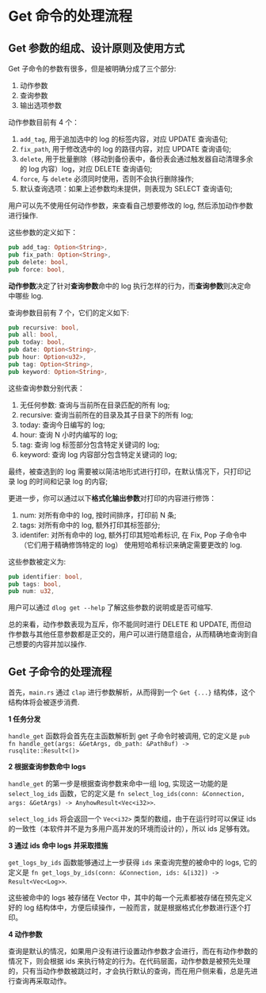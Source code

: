# Get 命令的处理流程

## Get 参数的组成、设计原则及使用方式

Get 子命令的参数有很多，但是被明确分成了三个部分:
1. 动作参数
2. 查询参数
3. 输出选项参数

动作参数目前有 4 个：
1. `add_tag`, 用于追加选中的 log 的标签内容，对应 UPDATE 查询语句;
2. `fix_path`, 用于修改选中的 log 的路径内容，对应 UPDATE 查询语句;
3. `delete`, 用于批量删除（移动到备份表中，备份表会通过触发器自动清理多余的 log 内容）log，对应 DELETE 查询语句;
4. `force`, 与 `delete` 必须同时使用，否则不会执行删除操作;
5. 默认查询选项：如果上述参数均未提供，则表现为 SELECT 查询语句;

用户可以先不使用任何动作参数，来查看自己想要修改的 log, 然后添加动作参数进行操作.

这些参数的定义如下：
```rust
pub add_tag: Option<String>,
pub fix_path: Option<String>,
pub delete: bool,
pub force: bool,
```

**动作参数**决定了针对**查询参数**命中的 log 执行怎样的行为，而**查询参数**则决定命中哪些 log.

查询参数目前有 7 个，它们的定义如下: 

```rust
pub recursive: bool,
pub all: bool,
pub today: bool,
pub date: Option<String>,
pub hour: Option<u32>,
pub tag: Option<String>,
pub keyword: Option<String>,
```

这些查询参数分别代表：
1. 无任何参数: 查询与当前所在目录匹配的所有 log;
2. recursive: 查询当前所在的目录及其子目录下的所有 log;
3. today: 查询今日编写的 log;
4. hour: 查询 N 小时内编写的 log;
5. tag: 查询 log 标签部分包含特定关键词的 log;
6. keyword: 查询 log 内容部分包含特定关键词的 log;


最终，被查选到的 log 需要被以简洁地形式进行打印，在默认情况下，只打印记录 log 的时间和记录 log 的内容;

更进一步，你可以通过以下**格式化输出参数**对打印的内容进行修饰：
1. num: 对所有命中的 log, 按时间排序，打印前 N 条;
2. tags: 对所有命中的 log, 额外打印其标签部分;
3. identifer: 对所有命中的 log, 额外打印其短哈希标识, 在 Fix, Pop 子命令中（它们用于精确修饰特定的 log） 使用短哈希标识来确定需要更改的 log.

这些参数被定义为:

```rust
pub identifier: bool,
pub tags: bool,
pub num: u32,
```
用户可以通过 `dlog get --help` 了解这些参数的说明或是否可缩写.

总的来看，动作参数表现为互斥，你不能同时进行 DELETE 和 UPDATE, 而但动作参数与其他任意参数都是正交的，用户可以进行随意组合，从而精确地查询到自己想要的内容并加以操作.

## Get 子命令的处理流程

首先，`main.rs` 通过 `clap` 进行参数解析，从而得到一个 `Get {...}` 结构体，这个结构体将会被逐步消费.

**1 任务分发**

`handle_get` 函数将会首先在主函数解析到 get 子命令时被调用, 它的定义是 `pub fn handle_get(args: &GetArgs, db_path: &PathBuf) -> rusqlite::Result<()>`

**2 根据查询参数命中 logs**

`handle_get` 的第一步是根据查询参数来命中一组 log, 实现这一功能的是 `select_log_ids` 函数，它的定义是 `fn select_log_ids(conn: &Connection, args: &GetArgs) -> AnyhowResult<Vec<i32>>`.

`select_log_ids` 将会返回一个 `Vec<i32>` 类型的数组，由于在运行时可以保证 ids 的一致性（本软件并不是为多用户高并发的环境而设计的），所以 ids 足够有效。

**3 通过 ids 命中 logs 并采取措施**

`get_logs_by_ids` 函数能够通过上一步获得 `ids` 来查询完整的被命中的 logs, 它的定义是 `fn get_logs_by_ids(conn: &Connection, ids: &[i32]) -> Result<Vec<Log>>`.

这些被命中的 logs 被存储在 Vector 中，其中的每一个元素都被存储在预先定义好的 log 结构体中，方便后续操作，一般而言，就是根据格式化参数进行逐个打印。

**4 动作参数**

查询是默认的情况，如果用户没有进行设置动作参数才会进行，而在有动作参数的情况下，则会根据 ids 来执行特定的行为。在代码层面，动作参数是被预先处理的，只有当动作参数被跳过时，才会执行默认的查询，而在用户侧来看，总是先进行查询再采取动作。


